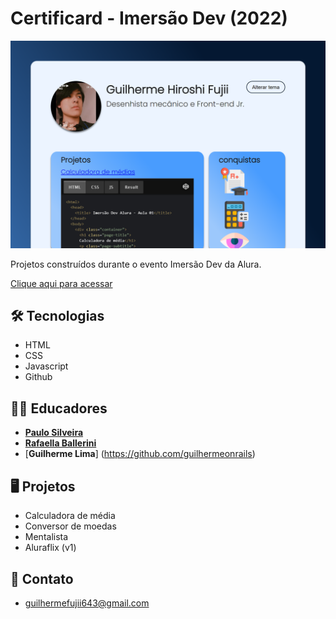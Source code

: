 # Certificard - Imersão Dev (2022)

![preview](./.github/Preview.png)

Projetos construídos durante o evento Imersão Dev da Alura.

[Clique aqui para acessar](https://fujiihiroshi.github.io/Certificard---Imersao-Dev-2022)

## 🛠️ Tecnologias
- HTML
- CSS
- Javascript
- Github

## 🧑‍🏫 Educadores
- [**Paulo Silveira**](https://github.com/peas)
- [**Rafaella Ballerini**](https://github.com/rafaballerini)
- [**Guilherme Lima**] (https://github.com/guilhermeonrails)

## 🖥️ Projetos
- Calculadora de média
- Conversor de moedas
- Mentalista
- Aluraflix (v1)

## 📩 Contato
- guilhermefujii643@gmail.com